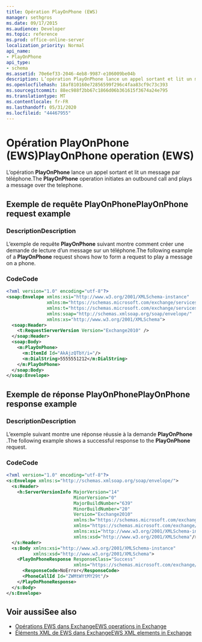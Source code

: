 ```yaml
---
title: Opération PlayOnPhone (EWS)
manager: sethgros
ms.date: 09/17/2015
ms.audience: Developer
ms.topic: reference
ms.prod: office-online-server
localization_priority: Normal
api_name:
- PlayOnPhone
api_type:
- schema
ms.assetid: 70e6ef33-2046-4eb8-9987-e106009be04b
description: L’opération PlayOnPhone lance un appel sortant et lit un message par téléphone.
ms.openlocfilehash: 18af810160e72856599f296c4faa83cf9c73c393
ms.sourcegitcommit: 88ec988f2bb67c1866d06b361615f3674a24e795
ms.translationtype: MT
ms.contentlocale: fr-FR
ms.lasthandoff: 05/31/2020
ms.locfileid: "44467955"
---
```

# <a name="playonphone-operation-ews"></a><span data-ttu-id="cd456-103">Opération PlayOnPhone (EWS)</span><span class="sxs-lookup"><span data-stu-id="cd456-103">PlayOnPhone operation (EWS)</span></span>

<span data-ttu-id="cd456-104">L’opération **PlayOnPhone** lance un appel sortant et lit un message par téléphone.</span><span class="sxs-lookup"><span data-stu-id="cd456-104">The **PlayOnPhone** operation initiates an outbound call and plays a message over the telephone.</span></span> 
  
## <a name="playonphone-request-example"></a><span data-ttu-id="cd456-105">Exemple de requête PlayOnPhone</span><span class="sxs-lookup"><span data-stu-id="cd456-105">PlayOnPhone request example</span></span>

### <a name="description"></a><span data-ttu-id="cd456-106">Description</span><span class="sxs-lookup"><span data-stu-id="cd456-106">Description</span></span>

<span data-ttu-id="cd456-107">L’exemple de requête **PlayOnPhone** suivant montre comment créer une demande de lecture d’un message sur un téléphone.</span><span class="sxs-lookup"><span data-stu-id="cd456-107">The following example of a **PlayOnPhone** request shows how to form a request to play a message on a phone.</span></span> 
  
### <a name="code"></a><span data-ttu-id="cd456-108">Code</span><span class="sxs-lookup"><span data-stu-id="cd456-108">Code</span></span>

```XML
<?xml version="1.0" encoding="utf-8"?>
<soap:Envelope xmlns:xsi="http://www.w3.org/2001/XMLSchema-instance"
               xmlns:m="https://schemas.microsoft.com/exchange/services/2006/messages"
               xmlns:t="https://schemas.microsoft.com/exchange/services/2006/types"
               xmlns:soap="http://schemas.xmlsoap.org/soap/envelope/"
               xmlns:xs="http://www.w3.org/2001/XMLSchema">
  <soap:Header>
    <t:RequestServerVersion Version="Exchange2010" />
  </soap:Header>
  <soap:Body>
    <m:PlayOnPhone>
      <m:ItemId Id="AkAjzQTbY/i="/>
      <m:DialString>5555551212</m:DialString>
    </m:PlayOnPhone>
  </soap:Body>
</soap:Envelope>
```

## <a name="playonphone-response-example"></a><span data-ttu-id="cd456-109">Exemple de réponse PlayOnPhone</span><span class="sxs-lookup"><span data-stu-id="cd456-109">PlayOnPhone response example</span></span>

### <a name="description"></a><span data-ttu-id="cd456-110">Description</span><span class="sxs-lookup"><span data-stu-id="cd456-110">Description</span></span>

<span data-ttu-id="cd456-111">L’exemple suivant montre une réponse réussie à la demande **PlayOnPhone** .</span><span class="sxs-lookup"><span data-stu-id="cd456-111">The following example shows a successful response to the **PlayOnPhone** request.</span></span> 
  
### <a name="code"></a><span data-ttu-id="cd456-112">Code</span><span class="sxs-lookup"><span data-stu-id="cd456-112">Code</span></span>

```XML
<?xml version="1.0" encoding="utf-8"?>
<s:Envelope xmlns:s="http://schemas.xmlsoap.org/soap/envelope/">
  <s:Header>
    <h:ServerVersionInfo MajorVersion="14" 
                         MinorVersion="0" 
                         MajorBuildNumber="639" 
                         MinorBuildNumber="20" 
                         Version="Exchange2010" 
                         xmlns:h="https://schemas.microsoft.com/exchange/services/2006/types" 
                         xmlns="https://schemas.microsoft.com/exchange/services/2006/types" 
                         xmlns:xsi="http://www.w3.org/2001/XMLSchema-instance" 
                         xmlns:xsd="http://www.w3.org/2001/XMLSchema"/>
  </s:Header>
  <s:Body xmlns:xsi="http://www.w3.org/2001/XMLSchema-instance" 
          xmlns:xsd="http://www.w3.org/2001/XMLSchema">
    <PlayOnPhoneResponse ResponseClass="Success" 
                         xmlns="https://schemas.microsoft.com/exchange/services/2006/messages">
      <ResponseCode>NoError</ResponseCode>
      <PhoneCallId Id="ZWMtWYtMY29t"/>
    </PlayOnPhoneResponse>
  </s:Body>
</s:Envelope>
```

## <a name="see-also"></a><span data-ttu-id="cd456-113">Voir aussi</span><span class="sxs-lookup"><span data-stu-id="cd456-113">See also</span></span>

- [<span data-ttu-id="cd456-114">Opérations EWS dans Exchange</span><span class="sxs-lookup"><span data-stu-id="cd456-114">EWS operations in Exchange</span></span>](ews-operations-in-exchange.md)
- [<span data-ttu-id="cd456-115">Éléments XML de EWS dans Exchange</span><span class="sxs-lookup"><span data-stu-id="cd456-115">EWS XML elements in Exchange</span></span>](ews-xml-elements-in-exchange.md)

